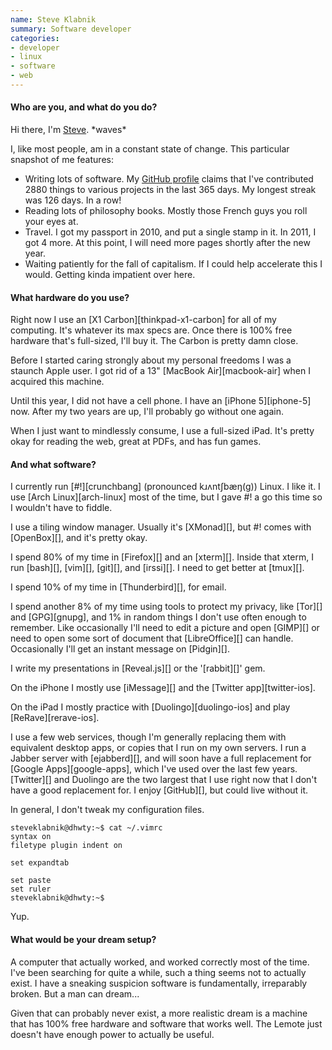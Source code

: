 ```yaml
---
name: Steve Klabnik
summary: Software developer
categories:
- developer
- linux
- software
- web
---
```


#### Who are you, and what do you do?

Hi there, I'm [Steve](http://steveklabnik.com/ "Steve's website."). \*waves\*

I, like most people, am in a constant state of change. This particular snapshot of me features:

* Writing lots of software. My [GitHub profile](https://github.com/steveklabnik "Steve's GitHub account.") claims that I've contributed 2880 things to various projects in the last 365 days. My longest streak was 126 days. In a row!
* Reading lots of philosophy books. Mostly those French guys you roll your eyes at.
* Travel. I got my passport in 2010, and put a single stamp in it. In 2011, I got 4 more. At this point, I will need more pages shortly after the new year.
* Waiting patiently for the fall of capitalism. If I could help accelerate this I would. Getting kinda impatient over here.

#### What hardware do you use?

Right now I use an [X1 Carbon][thinkpad-x1-carbon] for all of my computing. It's whatever its max specs are. Once there is 100% free hardware that's full-sized, I'll buy it. The Carbon is pretty damn close.

Before I started caring strongly about my personal freedoms I was a staunch Apple user. I got rid of a 13" [MacBook Air][macbook-air] when I acquired this machine.

Until this year, I did not have a cell phone. I have an [iPhone 5][iphone-5] now. After my two years are up, I'll probably go without one again.

When I just want to mindlessly consume, I use a full-sized iPad. It's pretty okay for reading the web, great at PDFs, and has fun games.

#### And what software?

I currently run [#!][crunchbang] (pronounced kɹʌntʃbæŋ(ɡ)) Linux. I like it. I use [Arch Linux][arch-linux] most of the time, but I gave #! a go this time so I wouldn't have to fiddle.

I use a tiling window manager. Usually it's [XMonad][], but #! comes with [OpenBox][], and it's pretty okay.

I spend 80% of my time in [Firefox][] and an [xterm][]. Inside that xterm, I run [bash][], [vim][], [git][], and [irssi][]. I need to get better at [tmux][].

I spend 10% of my time in [Thunderbird][], for email.

I spend another 8% of my time using tools to protect my privacy, like [Tor][] and [GPG][gnupg], and 1% in random things I don't use often enough to remember. Like occasionally I'll need to edit a picture and open [GIMP][] or need to open some sort of document that [LibreOffice][] can handle. Occasionally I'll get an instant message on [Pidgin][].

I write my presentations in [Reveal.js][] or the '[rabbit][]' gem.

On the iPhone I mostly use [iMessage][] and the [Twitter app][twitter-ios].

On the iPad I mostly practice with [Duolingo][duolingo-ios] and play [ReRave][rerave-ios].

I use a few web services, though I'm generally replacing them with equivalent desktop apps, or copies that I run on my own servers. I run a Jabber server with [ejabberd][], and will soon have a full replacement for [Google Apps][google-apps], which I've used over the last few years. [Twitter][] and Duolingo are the two largest that I use right now that I don't have a good replacement for. I enjoy [GitHub][], but could live without it.

In general, I don't tweak my configuration files.

    steveklabnik@dhwty:~$ cat ~/.vimrc
    syntax on
    filetype plugin indent on
    
    set expandtab
    
    set paste
    set ruler
    steveklabnik@dhwty:~$

Yup.

#### What would be your dream setup?

A computer that actually worked, and worked correctly most of the time. I've been searching for quite a while, such a thing seems not to actually exist. I have a sneaking suspicion software is fundamentally, irreparably broken. But a man can dream...

Given that can probably never exist, a more realistic dream is a machine that has 100% free hardware and software that works well. The Lemote just doesn't have enough power to actually be useful.